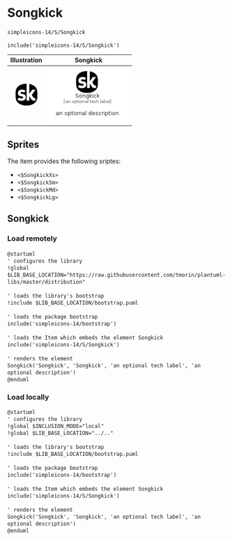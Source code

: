 # Songkick


```text
simpleicons-14/S/Songkick
```

```text
include('simpleicons-14/S/Songkick')
```



| Illustration | Songkick |
| :---: | :---: |
| ![illustration for Illustration](../../simpleicons-14/S/Songkick.png) | ![illustration for Songkick](../../simpleicons-14/S/Songkick.Local.png) |



## Sprites
The item provides the following sriptes:

- `<$SongkickXs>`
- `<$SongkickSm>`
- `<$SongkickMd>`
- `<$SongkickLg>`





## Songkick

### Load remotely
```plantuml
@startuml
' configures the library
!global $LIB_BASE_LOCATION="https://raw.githubusercontent.com/tmorin/plantuml-libs/master/distribution"

' loads the library's bootstrap
!include $LIB_BASE_LOCATION/bootstrap.puml

' loads the package bootstrap
include('simpleicons-14/bootstrap')

' loads the Item which embeds the element Songkick
include('simpleicons-14/S/Songkick')

' renders the element
Songkick('Songkick', 'Songkick', 'an optional tech label', 'an optional description')
@enduml
```

### Load locally
```plantuml
@startuml
' configures the library
!global $INCLUSION_MODE="local"
!global $LIB_BASE_LOCATION="../.."

' loads the library's bootstrap
!include $LIB_BASE_LOCATION/bootstrap.puml

' loads the package bootstrap
include('simpleicons-14/bootstrap')

' loads the Item which embeds the element Songkick
include('simpleicons-14/S/Songkick')

' renders the element
Songkick('Songkick', 'Songkick', 'an optional tech label', 'an optional description')
@enduml
```


